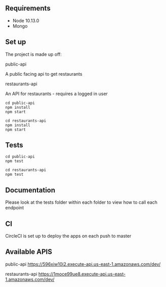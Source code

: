 ## Requirements

* Node 10.13.0
* Mongo

## Set up

The project is made up off:

public-api

A public facing api to get restaurants

restaurants-api

An API for restaurants - requires a logged in user

```
cd public-api
npm install
npm start
```

```
cd restaurants-api
npm install
npm start
```
## Tests
```
cd public-api
npm test
```
```
cd restaurants-api
npm test
```

## Documentation

Please look at the tests folder within each folder to view how to call each endpoint


## CI

CircleCI is set up to deploy the apps on each push to master

## Available APIS

public-api
https://596xiw10i2.execute-api.us-east-1.amazonaws.com/dev/

restaurants-api
https://1moce99ue8.execute-api.us-east-1.amazonaws.com/dev/

